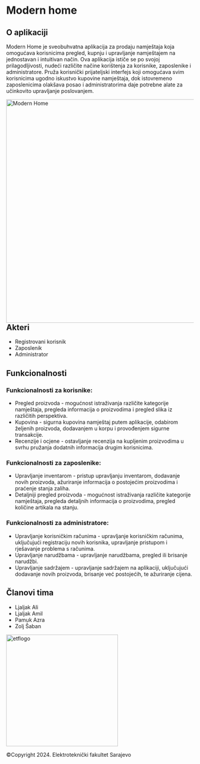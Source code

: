# Modern home 

## O aplikaciji

Modern Home je sveobuhvatna aplikacija za prodaju namještaja koja omogućava korisnicima pregled, kupnju i upravljanje namještajem na jednostavan i intuitivan način. Ova aplikacija ističe se po svojoj prilagodljivosti, nudeći različite načine korištenja za korisnike, zaposlenike i administratore. Pruža korisnički prijateljski interfejs koji omogućava svim korisnicima ugodno iskustvo kupovine namještaja, dok istovremeno zaposlenicima olakšava posao i administratorima daje potrebne alate za učinkovito upravljanje poslovanjem.

<div>
<img src="https://github.com/OOAD-2023-2024/Tim32_Modern_home/assets/148446321/9ca492cd-f051-48dd-b0f6-e35d7ac516cc" align="right" width="600" alt="Modern Home">
</div>

## Akteri

- Registrovani korisnik
- Zaposlenik
- Administrator

## Funkcionalnosti

### Funkcionalnosti za korisnike:

- Pregled proizvoda - mogućnost istraživanja ​​različite kategorije namještaja, pregleda informacija o proizvodima i pregled slika iz različitih perspektiva.
- Kupovina - sigurna kupovina namještaj putem aplikacije, odabirom željenih proizvoda, dodavanjem u korpu i provođenjem sigurne transakcije.
- Recenzije i ocjene - ostavljanje recenzija na kupljenim proizvodima u svrhu pružanja dodatnih informacija drugim korisnicima.

### Funkcionalnosti za zaposlenike:

- Upravljanje inventarom - pristup upravljanju inventarom, dodavanje novih proizvoda, ažuriranje informacija o postojećim proizvodima i praćenje stanja zaliha.
- Detaljniji pregled proizvoda - mogućnost istraživanja ​​različite kategorije namještaja, pregleda detaljnih informacija o proizvodima, pregled količine artikala na stanju.

### Funkcionalnosti za administratore:

- Upravljanje korisničkim računima - upravljanje korisničkim računima, uključujući registraciju novih korisnika, upravljanje pristupom i rješavanje problema s računima.
- Upravljanje narudžbama - upravljanje narudžbama, pregled ili brisanje narudžbi.
- Upravljanje sadržajem - upravljanje sadržajem na aplikaciji, uključujući dodavanje novih proizvoda, brisanje već postojećih, te ažuriranje cijena.

## Članovi tima
- Ljaljak Ali
- Ljaljak Amil
- Pamuk Azra
- Zolj Šaban

<div>
    <img src="https://github.com/OOAD-2023-2024/Tim32_Modern_home/assets/148446321/686e1dd5-f402-464e-9e5a-dbee41c9fe17" width="300" alt="etflogo">
</div>

©Copyright 2024. Elektroteknički fakultet Sarajevo
